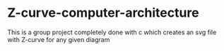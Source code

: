 # Z-curve-computer-architecture
This is a group project completely done with c which creates an svg file with Z-curve for any given diagram
